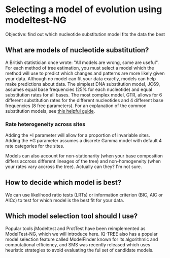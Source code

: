 # Selecting a model of evolution using modeltest-NG
Objective: find out which nucleotide substitution model fits the data the best

## What are models of nucleotide substitution?
A British statistician once wrote: "All models are wrong, some are useful". For each method of tree estimation, you must select a model which the method will use to predict which changes and patterns are more likely given your data. Although no model can fit your data exactly, models can help make predictions about data. The simplest DNA substitution model, JC69, assumes equal base frequencies (25% for each nucleotide) and equal substitution rates for all bases. The most complex model, GTR, allows for 6 different substitution rates for the different nucleotides and 4 different base frequencies (8 free parameters). For an explanation of the common substitution models, see [this helpful guide](http://www.iqtree.org/doc/Substitution-Models).

### Rate heterogeneity across sites
Adding the +I parameter will allow for a proportion of invariable sites. Adding the +G parameter assumes a discrete Gamma model with default 4 rate categories for the sites.

Models can also account for non-stationarity (when your base composition differs accross different lineages of the tree) and non-homogeneity (when your rates vary accross the tree). Actually can they? I'm not sure.

## How to decide which model is best?
We can use likelihood ratio tests (LRTs) or information criterion (BIC, AIC or AICc) to test for which model is the best fit for your data.

## Which model selection tool should I use?
Popular tools jModeltest and ProtTest have been reimplemented as ModelTest-NG, which we will introduce here. IQ-TREE also has a popular model selection feature called ModelFinder known for its algorithmic and computational efficiency, and SMS was recently released which uses heuristic strategies to avoid evaluating the ful set of candidate models.   

